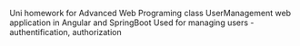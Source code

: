 Uni homework for Advanced Web Programing class
UserManagement web application in Angular and SpringBoot
Used for managing users - authentification, authorization 
